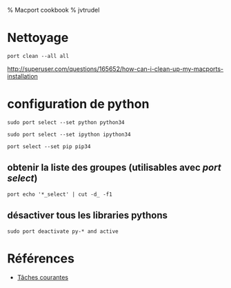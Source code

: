 % Macport cookbook
% jvtrudel



# Nettoyage
    port clean --all all
http://superuser.com/questions/165652/how-can-i-clean-up-my-macports-installation


# configuration de python

    sudo port select --set python python34

    sudo port select --set ipython ipython34

    port select --set pip pip34

## obtenir la liste des groupes (utilisables avec _port select_)

    port echo '*_select' | cut -d_ -f1

## désactiver tous les libraries pythons 
  
    sudo port deactivate py-* and active



# Références

  - [Tâches courantes](https://guide.macports.org/chunked/using.common-tasks.html)


